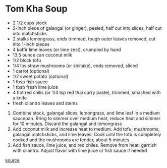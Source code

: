 # Tom Kha Soup

* 2 1/2 cups stock
* 2-inch piece of galangal (or ginger), peeled, half cut into slices, half cut into matchsticks
* 2 stalks lemongrass, ends trimmed, tough outer leaves removed, cut into 1-inch pieces
* 4 kaffir lime leaves (or lime zest), crumpled by hand
* 13.5 ounce can coconut milk
* 1/2 block tofu
* 1/4 lbs straw mushrooms (or shiitake), ends removed, sliced
* 1 carrot (optional)
* 1/2 sweet potato (optional)
* 1 tbsp fish sauce
* 1 tbsp fresh lime juice
* 4 hot red chilis (or 1/4 tsp red thai curry paste), trimmed, smashed with a knife
* fresh cilantro leaves and stems

1. Combine stock, galangal slices, lemongrass, and lime leaf in a medium saucepan. Bring to simmer over medium heat, reduce heat and simmer for 10 minutes. Discard the galangal and lemongrass
2. Add coconut milk and increase heat to medium. Add tofu, mushrooms, galangal matchsticks, and lime leaves. Cook until the tofu is completely cooked and the mushrooms are tender, about 5 minutes
3. Add fish sauce, lime juice, and red chiles. Remove from heat, garnish with cilantro. Adjust flavor with lime juice or fish sauce if needed

[source](https://www.seriouseats.com/recipes/2012/10/tom-kha-gai-with-mushrooms-recipe.html)
